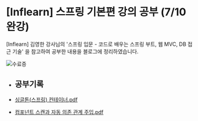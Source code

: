 # [Inflearn] 스프링 기본편 강의 공부 (7/10 완강)

[Inflearn] 김영한 강사님의 '스프링 입문 - 코드로 배우는 스프링 부트, 웹 MVC, DB 접근 기술' 을 참고하여 공부한 내용을 블로그에 정리하였습니다.

![수료증](https://user-images.githubusercontent.com/74015710/127106125-ec0253a9-11fd-488f-9694-20caf7af157c.png)

* ## 공부기록

 * [싱글톤(스프링) 컨테이너.pdf](https://github.com/GRIFFITHH/core/files/6883196/default.pdf)

 * [컴포넌트 스캔과 자동 의존 관계 주입.pdf](https://github.com/GRIFFITHH/core/files/6883188/_._._._._.pdf)
